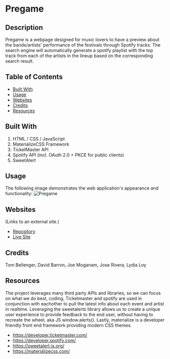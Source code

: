 # Pregame

## Description

Pregame is a webpage designed for music lovers to have a preview about the bands/artists' performance of the festivals through Spotify tracks. The search engine will automatically generate a spotify playlist with the top track from each of the artists in the lineup based on the corresponding search result.
 
## Table of Contents

* [Built With](#BuiltWith)
* [Usage](#Usage)
* [Websites](#Websites)
* [Credits](#Credits)
* [Resources](#Resources)

## Built With

1. HTML / CSS / JavaScript
2. MaterializeCSS Framework
4. TicketMaster API
5. Spotify API (incl. OAuth 2.0 + PKCE for public clients)
6. SweetAlert

## Usage

The following image demonstrates the web application's appearance and functionality:
<img src="./assets/images/Pregame.gif" alt="Pregame"/>

## Websites

  (Links to an external site.)

* [Repository](https://github.com/tbellenger/playlist/)
* [Live Site](https://mogannam.github.io/playlist/)

## Credits
 
Tom Bellenger,
David Barron,
Joe Moganam,
Jose Rivera,
Lydia Loy

## Resources

The project leverages many third party APIs and libraries, so we can focus on what we do best, coding. Ticketmaster and spotify are used in conjunction with eachother to pull the latest info about each event and artist in realtime. Leveraging the sweetalerts library allows us to create a unique user experience to provide feedback to the end user, without having to recreate the wheel, aka JS window.alerts(). Lastly, materialize is a developer friendly front end framework providing modern CSS themes.
* https://developer.ticketmaster.com/
* https://developer.spotify.com/
* https://sweetalert.js.org/
* https://materializecss.com/


